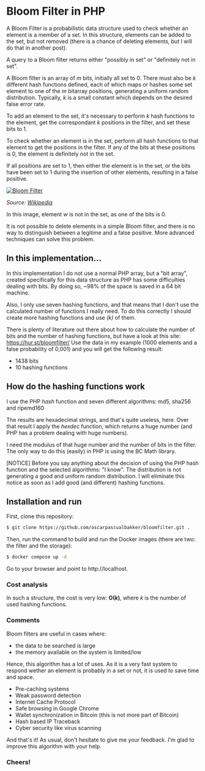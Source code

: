 
# Bloom Filter in PHP

A Bloom Filter is a probabilistic data structure used to check whether an element is a member of a set.  In this structure, elements can be added to the set, but not removed (there is a chance of deleting elements, but I will do that in another post).

A query to a Bloom filter returns either "possibly in set" or "definitely not in set".

A Bloom filter is an array of _m_ bits, initially all set to 0.  There must also be _k_ different hash functions defined, each of which maps or hashes some set element to one of the _m_ bitarray positions, generating a uniform random distribution.  Typically, _k_ is a small constant which depends on the desired false error rate.

To add an element to the set, it's necessary to perform _k_ hash functions to the element, get the correspondant _k_ positions in the filter, and set these bits to 1.

To check whether an element is in the set, perform all hash functions to that element to get the positions in the filter.  If any of the bits at these positions is 0, the element is definitely not in the set.

If all positions are set to 1, then either the element is in the set, or the bits have been set to 1 during the insertion of other elements, resulting in a false positive.

[![Bloom Filter](https://upload.wikimedia.org/wikipedia/commons/thumb/a/ac/Bloom_filter.svg/540px-Bloom_filter.svg.png)](https://upload.wikimedia.org/wikipedia/commons/thumb/a/ac/Bloom_filter.svg/540px-Bloom_filter.svg.png)

*Source: [Wikipedia](https://en.wikipedia.org/wiki/Bloom_filter  "Bloom Filter - Wikipedia")*

In this image, element _w_ is not in the set, as one of the bits is 0.

It is not possible to delete elements in a simple Bloom filter, and there is no way to distinguish between a legitime and a false positive.  More advanced techniques can solve this problem.




## In this implementation...

In this implementation I do not use a normal PHP array, but a "bit array", created specifically for this data structure as PHP has some difficulties dealing with bits.  By doing so, ~98% of the space is saved in a 64 bit machine.

Also, I only use seven hashing functions, and that means that I don't use the calculated number of functions I really need.  To do this correctly I should create more hashing functions and use _(k)_ of them.

There is plenty of literature out there about how to calculate the number of bits and the number of hashing functions, but have a look at this site:
https://hur.st/bloomfilter/
Use the data in my example (1000 elements and a false probability of 0,001) and you will get the following result:
* 1438 bits
* 10 hashing functions


## How do the hashing functions work

I use the PHP _hash_ function and seven different algorithms: md5, sha256 and ripemd160

The results are hexadecimal strings, and that's quite useless, here.  Over that result I apply the _hexdec_ function, which returns a huge number (and PHP has a problem dealing with huge numbers).

I need the modulus of that huge number and the number of bits in the filter.  The only way to do this (easily) in PHP is using the BC Math library.

[NOTICE] Before you say anything about the decision of using the PHP hash function and the selected algorithms: "I know".  The distribution is not generating a good and uniform random distribution.  I will eliminate this notice as soon as I add good (and different) hashing functions.


## Installation and run

First, clone this repository:

```sh
$ git clone https://github.com/oscarpascualbakker/bloomfilter.git .
```

Then, run the command to build and run the Docker images (there are two: the filter and the storage):

```sh
$ docker compose up -d
```

Go to your browser and point to http://localhost.



### Cost analysis

In such a structure, the cost is very low: **O(_k_)**, where _k_ is the number of used hashing functions.

### Comments

Bloom filters are useful in cases where:
* the data to be searched is large
* the memory available on the system is limited/low

Hence, this algorithm has a lot of uses.  As it is a very fast system to respond wether an element is probably in a set or not, it is used to save time and space.
* Pre-caching systems
* Weak password detection
* Internet Cache Protocol
* Safe browsing in Google Chrome
* Wallet synchronization in Bitcoin (this is not more part of Bitcoin)
* Hash based IP Traceback
* Cyber security like virus scanning

And that's it!  As usual, don't hesitate to give me your feedback. I'm glad to improve this algorithm with your help.

### **Cheers!**